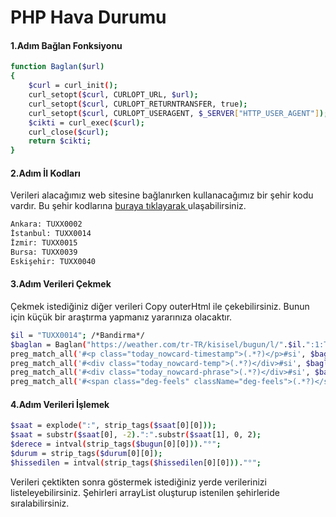 # PHP Hava Durumu 

#### 1.Adım Bağlan Fonksiyonu

```sh
function Baglan($url)
{
	$curl = curl_init();
	curl_setopt($curl, CURLOPT_URL, $url);
	curl_setopt($curl, CURLOPT_RETURNTRANSFER, true);
	curl_setopt($curl, CURLOPT_USERAGENT, $_SERVER["HTTP_USER_AGENT"]);
	$cikti = curl_exec($curl);
	curl_close($curl);
	return $cikti;
}
```

#### 2.Adım İl Kodları
Verileri alacağımız web sitesine bağlanırken kullanacağımız bir şehir kodu vardır. Bu şehir kodlarına  [buraya tıklayarak ](https://weather.codes/turkey/) ulaşabilirsiniz.
```sh
Ankara: TUXX0002
İstanbul: TUXX0014
İzmir: TUXX0015
Bursa: TUXX0039
Eskişehir: TUXX0040
```

#### 3.Adım Verileri Çekmek
Çekmek istediğiniz diğer verileri Copy outerHtml ile çekebilirsiniz. Bunun için küçük bir araştırma yapmanız yararınıza olacaktır.

```sh
$il = "TUXX0014"; /*Bandirma*/
$baglan = Baglan("https://weather.com/tr-TR/kisisel/bugun/l/".$il.":1:TU");
preg_match_all('#<p class="today_nowcard-timestamp">(.*?)</p>#si', $baglan, $saat);
preg_match_all('#<div class="today_nowcard-temp">(.*?)</div>#si', $baglan, $bugun);
preg_match_all('#<div class="today_nowcard-phrase">(.*?)</div>#si', $baglan, $durum);
preg_match_all('#<span class="deg-feels" className="deg-feels">(.*?)</span>#si', $baglan, $hissedilen);
```
#### 4.Adım Verileri İşlemek 
```sh
$saat = explode(":", strip_tags($saat[0][0]));
$saat = substr($saat[0], -2).":".substr($saat[1], 0, 2);
$derece = intval(strip_tags($bugun[0][0]))."°";
$durum = strip_tags($durum[0][0]);
$hissedilen = intval(strip_tags($hissedilen[0][0]))."°";
```
Verileri çektikten sonra göstermek istediğiniz yerde verilerinizi listeleyebilirsiniz. Şehirleri arrayList oluşturup istenilen şehirleride sıralabilirsiniz.


